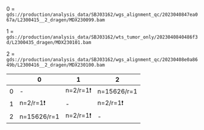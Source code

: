 0 = `gds://production/analysis_data/SBJ03162/wgs_alignment_qc/2023040847ea067a/L2300415__2_dragen/MDX230099.bam`

1 = `gds://production/analysis_data/SBJ03162/wts_tumor_only/2023040840486f3d/L2300435_dragen/MDX230101.bam`

2 = `gds://production/analysis_data/SBJ03162/wgs_alignment_qc/20230408e0a8649b/L2300416__2_dragen/MDX230100.bam`

|     | 0           | 1         | 2           |
| --- | ----------- | --------- | ----------- |
| 0   | -           | n=2/r=1❗ | n=15626/r=1 |
| 1   | n=2/r=1❗   | -         | n=2/r=1❗   |
| 2   | n=15626/r=1 | n=2/r=1❗ | -           |
